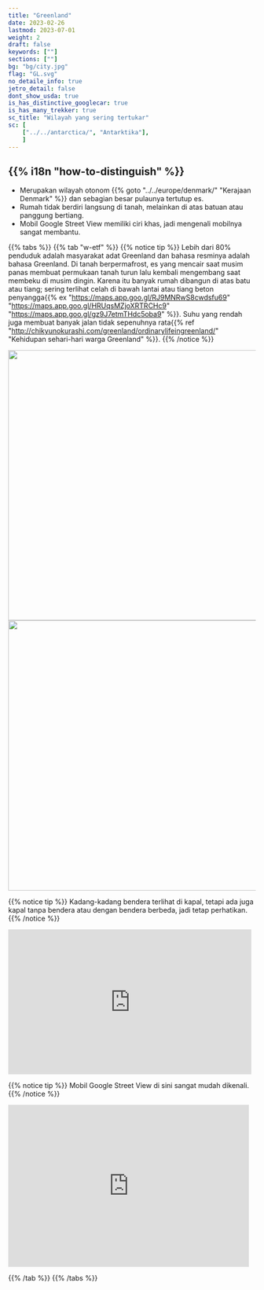 ```yaml
---
title: "Greenland"
date: 2023-02-26
lastmod: 2023-07-01
weight: 2
draft: false
keywords: [""]
sections: [""]
bg: "bg/city.jpg"
flag: "GL.svg"
no_detaile_info: true
jetro_detail: false
dont_show_usda: true
is_has_distinctive_googlecar: true
is_has_many_trekker: true
sc_title: "Wilayah yang sering tertukar"
sc: [
    ["../../antarctica/", "Antarktika"],
    ]
---
```


<div class="main-desciption country-description">
    <h2 class="section-title">{{% i18n "how-to-distinguish" %}}</h2>
    <ul class="rule-list">
        <li>Merupakan wilayah otonom {{% goto "../../europe/denmark/" "Kerajaan Denmark" %}} dan sebagian besar pulaunya tertutup es.</li>
        <li>Rumah tidak berdiri langsung di tanah, melainkan di atas <span class="quiz">batuan atau panggung bertiang</span>.</li>
        <li>Mobil Google Street View memiliki ciri khas, jadi mengenali mobilnya sangat membantu.</li>
</div>


{{% tabs %}}
{{% tab "w-etf" %}}
{{% notice tip %}}
Lebih dari 80% penduduk adalah masyarakat adat Greenland dan bahasa resminya adalah bahasa Greenland. Di tanah berpermafrost, es yang mencair saat musim panas membuat permukaan tanah turun lalu kembali mengembang saat membeku di musim dingin. Karena itu banyak rumah dibangun di atas batu atau tiang; sering terlihat celah di bawah lantai atau tiang beton penyangga{{% ex "https://maps.app.goo.gl/RJ9MNRwS8cwdsfu69" "https://maps.app.goo.gl/HRUqsMZjoXRTRCHc9" "https://maps.app.goo.gl/gz9J7etmTHdc5oba9" %}}. Suhu yang rendah juga membuat banyak jalan tidak sepenuhnya rata{{% ref "http://chikyunokurashi.com/greenland/ordinarylifeingreenland/" "Kehidupan sehari-hari warga Greenland" %}}.
{{% /notice %}}
<div class="googlemap-if no-margin unclickable">
<img src="/rule/n_america/greenland/tasiilaq_greenland_01.jpg" width="550px">
<img src="/rule/n_america/greenland/tasiilaq_greenland_east_greenland.jpg" width="550px">
</div>

{{% notice tip %}}
Kadang-kadang bendera terlihat di kapal, tetapi ada juga kapal tanpa bendera atau dengan bendera berbeda, jadi tetap perhatikan.
{{% /notice %}}

<div class="googlemap-if">
<iframe src="https://www.google.com/maps/embed?pb=!4v1683535598356!6m8!1m7!1sJWKXNtbZpJL-rPFjVTFcOw!2m2!1d65.65127559241013!2d-37.31975792701175!3f22.734939967993213!4f-35.61737462945672!5f1.7431718349436869" width="495" height="295" style="border:0;" allowfullscreen="" loading="lazy" referrerpolicy="no-referrer-when-downgrade"></iframe>
</div>


{{% notice tip %}}
Mobil Google Street View di sini sangat mudah dikenali.
{{% /notice %}}

<div class="googlemap-if">
<iframe src="https://www.google.com/maps/embed?pb=!4v1686390451593!6m8!1m7!1siqs6NGkbB7O4Px9s_ct61Q!2m2!1d64.16964879365322!2d-51.73017917481543!3f359.41528509947415!4f-41.78736194440895!5f1.5120995218794824" width="490" height="330" style="border:0;" allowfullscreen="" loading="lazy" referrerpolicy="no-referrer-when-downgrade"></iframe>
</div>

{{% /tab %}}
{{% /tabs %}}

